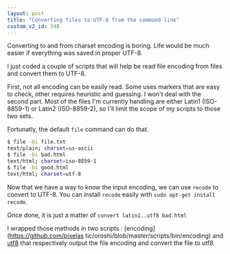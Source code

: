 ```yaml
---
layout: post
title: "Converting files to UTF-8 from the command line"
custom_v2_id: 348
---
```


Converting to and from charset encoding is boring. Life would be much easier
if everything was saved in proper UTF-8.

I just coded a couple of scripts that will help be read file encoding from
files and convert them to UTF-8.

First, not all encoding can be easily read. Some uses markers that are easy to
check, other requires heuristic and guessing. I won't deal with the second
part. Most of the files I'm currently handling are either Latin1 (ISO-8859-1)
or Latin2 (ISO-8859-2), so I'll limit the scope of my scripts to those two
sets.

Fortunatly, the default `file` command can do that.


```sh
$ file -bi file.txt
text/plain; charset=us-ascii
$ file -bi bad.html
text/html; charset=iso-8859-1
$ file -bi good.html
text/html; charset=utf-8
```

Now that we have a way to know the input encoding, we can use `recode` to
convert to UTF-8. You can install `recode` easily with `sudo apt-get install
recode`.

Once done, it is just a matter of `convert latin1..utf8 bad.html`

I wrapped those methods in two scripts : [encoding](https://github.com/pixelas
tic/oroshi/blob/master/scripts/bin/encoding) and
[utf8](https://github.com/pixelastic/oroshi/blob/master/scripts/bin/utf8) that
respectively output the file encoding and convert the file to utf8.


